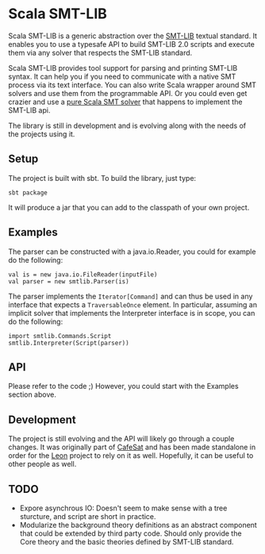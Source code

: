 Scala SMT-LIB
=============

Scala SMT-LIB is a generic abstraction over the [SMT-LIB](http://www.smtlib.org/) textual standard.
It enables you to use a typesafe API to build SMT-LIB 2.0 scripts and execute them via any solver
that respects the SMT-LIB standard.

Scala SMT-LIB provides tool support for parsing and printing SMT-LIB syntax. It can help you if you need
to communicate with a native SMT process via its text interface. You can also write Scala wrapper around
SMT solvers and use them from the programmable API. Or you could even get crazier and use a [pure Scala
SMT solver](https://github.com/regb/scabolic) that happens to implement the SMT-LIB api.

The library is still in development and is evolving along with the needs of the projects using it.

Setup
-----

The project is built with sbt. To build the library, just type:

    sbt package

It will produce a jar that you can add to the classpath of your own project.

Examples
--------

The parser can be constructed with a java.io.Reader, you could for example do the following:

    val is = new java.io.FileReader(inputFile)
    val parser = new smtlib.Parser(is)

The parser implements the `Iterator[Command]` and can thus be used in any
interface that expects a `TraversableOnce` element. In particular, assuming an implicit solver
that implements the Interpreter interface is in scope, you can do the following:

    import smtlib.Commands.Script
    smtlib.Interpreter(Script(parser))

API
---

Please refer to the code ;) However, you could start with the Examples section above.

Development
-----------

The project is still evolving and the API will likely go through a couple changes.
It was originally part of [CafeSat](https://github.com/regb/scabolic) and has been made
standalone in order for the [Leon](https://github.com/epfl-lara/leon) project to rely on it
as well. Hopefully, it can be useful to other people as well.

TODO
----

* Expore asynchrous IO: Doesn't seem to make sense with a tree sturcture, and script are short in practice.
* Modularize the background theory definitions as an abstract component that could be extended by third party
  code. Should only provide the Core theory and the basic theories defined by SMT-LIB standard.

